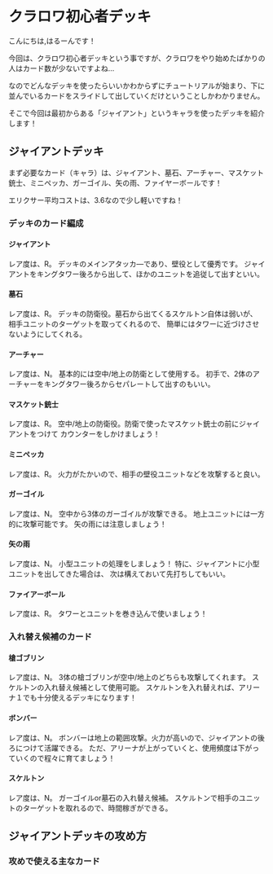 # クラロワ初心者デッキ

こんにちは,はるーんです！

今回は、クラロワ初心者デッキという事ですが、クラロワをやり始めたばかりの人はカード数が少ないですよね…

なのでどんなデッキを使ったらいいかわからずにチュートリアルが始まり、下に並んでいるカードをスライドして出していくだけということしかわかりません。

そこで今回は最初からある「ジャイアント」というキャラを使ったデッキを紹介します！


## ジャイアントデッキ

まず必要なカード（キャラ）は、ジャイアント、墓石、アーチャー、マスケット銃士、ミニペッカ、ガーゴイル、矢の雨、ファイヤーボールです！

エリクサー平均コストは、3.6なので少し軽いですね！

### デッキのカード編成

#### ジャイアント

レア度は、R。
デッキのメインアタッカ―であり、壁役として優秀です。
ジャイアントをキングタワー後ろから出して、ほかのユニットを追従して出すといい。

#### 墓石

レア度は、R。
デッキの防衛役。墓石から出てくるスケルトン自体は弱いが、
相手ユニットのターゲットを取ってくれるので、
簡単にはタワーに近づけさせないようにしてくれる。

#### アーチャー

レア度は、N。
基本的には空中/地上の防衛として使用する。
初手で、2体のアーチャーをキングタワー後ろからセパレートして出すのもいい。

#### マスケット銃士

レア度は、R。
空中/地上の防衛役。防衛で使ったマスケット銃士の前にジャイアントをつけて
カウンターをしかけましょう！

#### ミニペッカ

レア度は、R。
火力がたかいので、相手の壁役ユニットなどを攻撃すると良い。

#### ガーゴイル

レア度は、N。
空中から3体のガーゴイルが攻撃できる。
地上ユニットには一方的に攻撃可能です。
矢の雨には注意しましょう！

#### 矢の雨

レア度は、N。
小型ユニットの処理をしましょう！
特に、ジャイアントに小型ユニットを出してきた場合は、
次は構えておいて先打ちしてもいい。

#### ファイアーボール

レア度は、R。
タワーとユニットを巻き込んで使いましょう！

### 入れ替え候補のカード

#### 槍ゴブリン

レア度は、N。
3体の槍ゴブリンが空中/地上のどちらも攻撃してくれます。
スケルトンの入れ替え候補として使用可能。
スケルトンを入れ替えれば、アリーナ１でも十分使えるデッキになります！

#### ボンバー

レア度は、N。
ボンバーは地上の範囲攻撃。火力が高いので、ジャイアントの後ろにつけて活躍できる。
ただ、アリーナが上がっていくと、使用頻度は下がっていくので程々に育てましょう！

#### スケルトン

レア度は、N。
ガーゴイルor墓石の入れ替え候補。
スケルトンで相手のユニットのターゲットを取れるので、時間稼ぎができる。

## ジャイアントデッキの攻め方

### 攻めで使える主なカード

